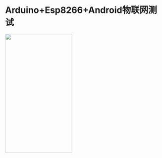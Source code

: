 # Arduino+Esp8266+Android物联网测试

<img src="https://github.com/JCCGG/MyArduinoWlw/blob/master/Screenshot_2020-07-04-16-28-14-939_cn.wwdab.wlwte.jpg"  height="384" width="216">
